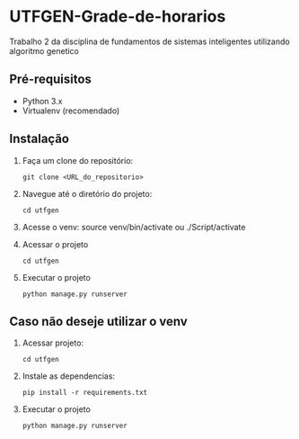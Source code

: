 # UTFGEN-Grade-de-horarios
Trabalho 2 da disciplina de fundamentos de sistemas inteligentes utilizando algoritmo genetico

## Pré-requisitos

- Python 3.x
- Virtualenv (recomendado)

## Instalação

1. Faça um clone do repositório:
   ```shell
   git clone <URL_do_repositorio>
   
2. Navegue até o diretório do projeto:
   ```shell
   cd utfgen

3. Acesse o venv:
   source venv/bin/activate ou ./Script/activate

4. Acessar o projeto
   ```shell
   cd utfgen

5. Executar o projeto
   ```shell
   python manage.py runserver

## Caso não deseje utilizar o venv

1. Acessar projeto:
   ```shell
   cd utfgen

2. Instale as dependencias:
   ```shell
   pip install -r requirements.txt
   
3. Executar o projeto
   ```shell
   python manage.py runserver
